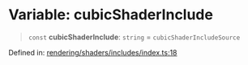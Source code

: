 # Variable: cubicShaderInclude

> `const` **cubicShaderInclude**: `string` = `cubicShaderIncludeSource`

Defined in: [rendering/shaders/includes/index.ts:18](https://github.com/Forge-Game-Engine/Forge/blob/80c88dbc1226e2ea185d187b85121eb9c3da7ead/src/rendering/shaders/includes/index.ts#L18)
